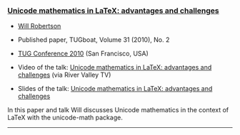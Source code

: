 
### [Unicode mathematics in LaTeX: advantages and challenges](https://www.tug.org/TUGboat/tb31-2/tb98robertson.pdf)

+ [Will Robertson]({{site.baseurl}}/about/team/#will-robertson)
+ Published paper, TUGboat, Volume 31 (2010), No. 2

+ [TUG Conference 2010](https://tug.org/tug2010/) (San Francisco, USA)
+ Video of the talk: [Unicode mathematics in LaTeX: advantages and challenges](http://www.zeeba.tv/unicode-mathematics-in-latex-advantages-and-challenges/)  (via River Valley TV)
+ Slides of the talk: [Unicode mathematics in LaTeX: advantages and challenges]({{site.baseurl}}/publications/2010-wspr-TUG-unicode-mathematics-in-LaTeX-slides.pdf)


In this paper and talk Will discusses Unicode mathematics in the
context of LaTeX with the unicode-math package.

***

